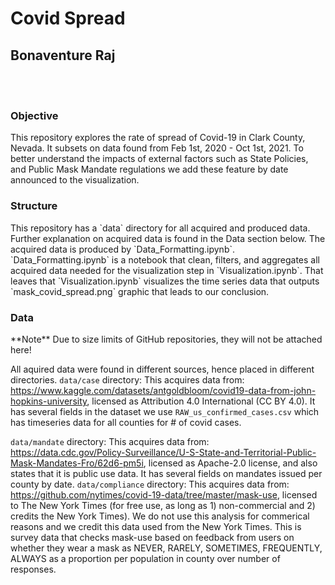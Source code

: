 <h1>Covid Spread</h1>
<h2>Bonaventure Raj</h2>

<br/><br/>

<h3>Objective</h3>
This repository explores the rate of spread of Covid-19 in Clark County, Nevada. It subsets on data found from Feb 1st, 2020 - Oct 1st, 2021. To better understand the impacts of external factors such as State Policies, and Public Mask Mandate regulations we add these feature by date announced to the visualization. 

<h3>Structure</h3>
This repository has a `data` directory for all acquired and produced data. Further explanation on acquired data is found in the Data section below. The acquired data is produced by `Data_Formatting.ipynb`. `Data_Formatting.ipynb` is a notebook that clean, filters, and aggregates all acquired data needed for the visualization step in `Visualization.ipynb`. That leaves that `Visualization.ipynb` visualizes the time series data that outputs `mask_covid_spread.png` graphic that leads to our conclusion.

<h3>Data</h3>
**Note** Due to size limits of GitHub repositories, they will not be attached here!

All aquired data were found in different sources, hence placed in different directories.
`data/case` directory:
This acquires data from: https://www.kaggle.com/datasets/antgoldbloom/covid19-data-from-john-hopkins-university, licensed as Attribution 4.0 International (CC BY 4.0). It has several fields in the dataset we use `RAW_us_confirmed_cases.csv` which has timeseries data for all counties for # of covid cases.

`data/mandate` directory:
This acquires data from: https://data.cdc.gov/Policy-Surveillance/U-S-State-and-Territorial-Public-Mask-Mandates-Fro/62d6-pm5i, licensed as  Apache-2.0 license, and also states that it is public use data. It has several fields on mandates issued per county by date.
`data/compliance` directory:
This acquires data from: https://github.com/nytimes/covid-19-data/tree/master/mask-use, licensed to The New York Times (for free use, as long as 1) non-commercial and 2) credits the New York Times). We do not use this analysis for commerical reasons and we credit this data used from the New York Times. This is survey data that checks mask-use based on feedback from users on whether they wear a mask as NEVER, RARELY, SOMETIMES, FREQUENTLY, ALWAYS as a proportion per population in county over number of responses.
